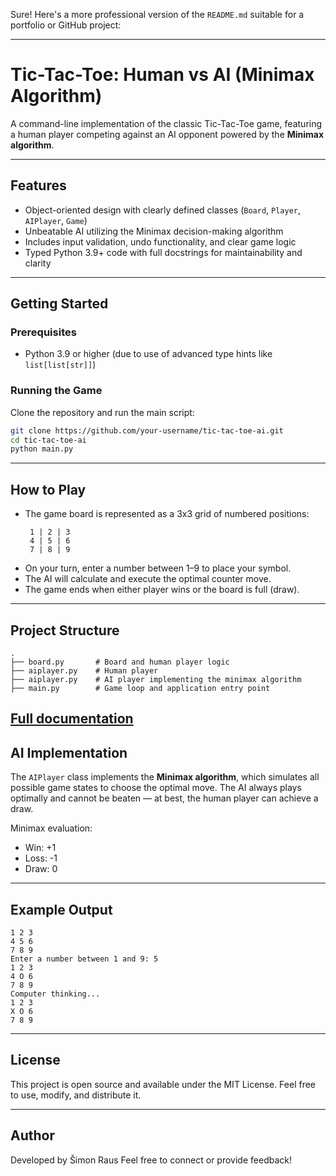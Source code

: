 Sure! Here's a more professional version of the `README.md` suitable for a portfolio or GitHub project:

---

# Tic-Tac-Toe: Human vs AI (Minimax Algorithm)

A command-line implementation of the classic Tic-Tac-Toe game, featuring a human player competing against an AI opponent powered by the **Minimax algorithm**.

---

## Features

- Object-oriented design with clearly defined classes (`Board`, `Player`, `AIPlayer`, `Game`)
- Unbeatable AI utilizing the Minimax decision-making algorithm
- Includes input validation, undo functionality, and clear game logic
- Typed Python 3.9+ code with full docstrings for maintainability and clarity

---

## Getting Started

### Prerequisites

- Python 3.9 or higher (due to use of advanced type hints like `list[list[str]]`)

### Running the Game

Clone the repository and run the main script:

```bash
git clone https://github.com/your-username/tic-tac-toe-ai.git
cd tic-tac-toe-ai
python main.py
```

---

## How to Play

- The game board is represented as a 3x3 grid of numbered positions:
  ```
   1 | 2 | 3
   4 | 5 | 6
   7 | 8 | 9
  ```
- On your turn, enter a number between 1–9 to place your symbol.
- The AI will calculate and execute the optimal counter move.
- The game ends when either player wins or the board is full (draw).

---

## Project Structure

```
.
├── board.py       # Board and human player logic
├── aiplayer.py    # Human player
├── aiplayer.py    # AI player implementing the minimax algorithm
├── main.py        # Game loop and application entry point
```
[Full documentation](./index.hml)
---

## AI Implementation

The `AIPlayer` class implements the **Minimax algorithm**, which simulates all possible game states to choose the optimal move. The AI always plays optimally and cannot be beaten — at best, the human player can achieve a draw.

Minimax evaluation:
- Win: +1  
- Loss: -1  
- Draw: 0

---

## Example Output

```
1 2 3
4 5 6
7 8 9
Enter a number between 1 and 9: 5
1 2 3
4 O 6
7 8 9
Computer thinking...
1 2 3
X O 6
7 8 9
```

---

## License

This project is open source and available under the MIT License. Feel free to use, modify, and distribute it.

---

## Author

Developed by Šimon Raus 
Feel free to connect or provide feedback!
